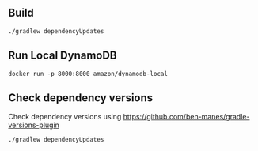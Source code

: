 Build
-----
```./gradlew dependencyUpdates```

Run Local DynamoDB
------------------
```docker run -p 8000:8000 amazon/dynamodb-local```

Check dependency versions
---
Check dependency versions using https://github.com/ben-manes/gradle-versions-plugin

```./gradlew dependencyUpdates```